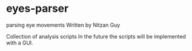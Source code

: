 # eyes-parser
parsing eye movements
Written by Nitzan Guy

Collection of analysis scripts 
In the future the scripts will be implemented with a GUI.
